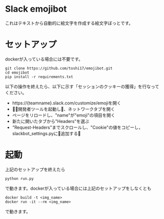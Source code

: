 # Slack emojibot
これはテキストから自動的に絵文字を作成する絵文字ぼっとです。

# セットアップ

dockerが入っている場合には不要です。

```
git clone https://github.com/toshi17/emojibot.git
cd emojibot
pip install -r requirements.txt
```

以下の操作を終えたら、以下に示す「セッションのクッキーの獲得」を行なってください。

- https://{teamname}.slack.com/customize/emojiを開く
- 開発者ツールを起動し、ネットワークタブを開く
- ページをリロードし、"name"が"emoji"の項目を開く
- 新たに開いたタブから"Headers"を選ぶ
- "Request-Headers"までスクロールし、"Cookie"の値をコピーし，slackbot_settings.pyに追加する

# 起動
上記のセットアップを終えたら

```
python run.py
```
で動きます。dockerが入っている場合には上記のセットアップをしなくとも

```
docker build -t <img_name>
docker run -it --rm <img_name>
```

で動きます。


